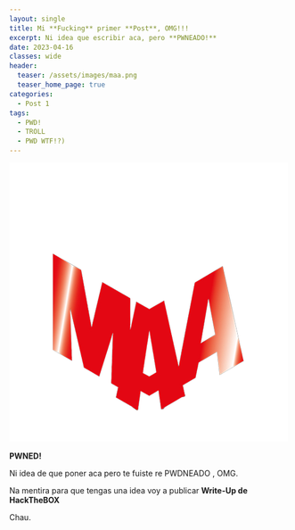```yaml
---
layout: single
title: Mi **Fucking** primer **Post**, OMG!!!
excerpt: Ni idea que escribir aca, pero **PWNEADO!**
date: 2023-04-16
classes: wide
header:
  teaser: /assets/images/maa.png
  teaser_home_page: true
categories:
  - Post 1
tags:
  - PWD!
  - TROLL
  - PWD WTF!?)
---
```


![](/assets/images/maa.png)

**PWNED!**

Ni idea de que poner aca pero te fuiste re PWDNEADO , OMG.

Na mentira para que tengas una idea voy a publicar **Write-Up de HackTheBOX**

Chau.
